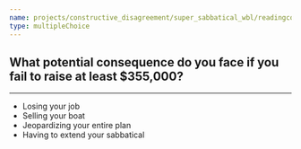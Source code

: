 ```yaml
---
name: projects/constructive_disagreement/super_sabbatical_wbl/readingcomp_scientist_4.md
type: multipleChoice
---
```


## What potential consequence do you face if you fail to raise at least $355,000?

---

- Losing your job
- Selling your boat
- Jeopardizing your entire plan
- Having to extend your sabbatical
